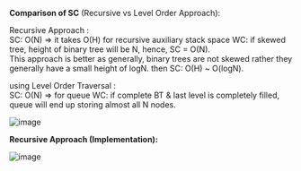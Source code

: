 **Comparison of SC** (Recursive vs Level Order Approach):  

Recursive Approach :  
SC: O(N) => it takes O(H) for recursive auxiliary stack space WC: if skewed tree, height of binary tree will be N, hence, SC = O(N).  
This approach is better as generally, binary trees are not skewed rather they generally have a small height of logN. then SC: O(H) ~ O(logN).

using Level Order Traversal :  
SC: O(N) => for queue WC: if complete BT & last level is completely filled, queue will end up storing almost all N nodes.       
        
![image](https://github.com/user-attachments/assets/f652c7fb-3fe6-4f26-8195-e2c9c76c900a)   

**Recursive Approach (Implementation):**   
   
![image](https://github.com/user-attachments/assets/5fef4cda-67b7-421e-a040-c8aaca87a237)

